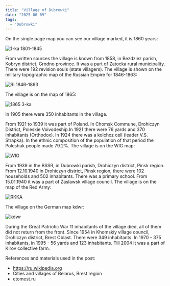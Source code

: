 ```yaml
---
title: "Village of Dubrowki"
date: "2025-06-09"
tags: 
  - "Dubrowki"
---
```


On the single page map you can see our village marked, it is 1860 years:

![1-ka 1801-1845](https://github.com/user-attachments/assets/96d8c78e-7b00-48a9-982c-d590eb8d37d5)

From written sources the village is known from 1858, in Bezdziez parish, Kobryn district, Grodno province. It was a part of Zatocka rural municipality. There were 192 revision souls (state villagers). The village is shown on the military topographic map of the Russian Empire for 1846-1863:

![RI 1846-1863](https://github.com/user-attachments/assets/fbdd7dc5-4460-4a73-8bc1-c3ddaa84ba7d)

The village is on the map of 1865:

![1865 3-ka](https://github.com/user-attachments/assets/a4e2325f-bea7-44f4-8e38-c52f3b5cb009)

In 1905 there were 350 inhabitants in the village.

From 1921 to 1939 it was part of Poland. In Chomsk Commune, Drohiczyn District, Poleskie Voivodeship.In 1921 there were 76 yards and 370 inhabitants (Orthodox). In 1924 there was a kolchoz cell (leader V.S. Strapka). In the ethnic composition of the population of that period the Poleshuk people made 79.2%. The village is on the WIG map:

![WIG](https://github.com/user-attachments/assets/ca2c8551-a384-4d22-a69a-c2d37a1416d1)

From 1939 in the BSSR, in Dubrowki parish, Drohiczyn district, Pinsk region. From 12.10.1940 in Drohiczyn district, Pinsk region, there were 102 households and 502 inhabitants. There was a primary school. From 15.01.1940 it was a part of Zaslawsk village council. The village is on the map of the Red Army:

![RKKA](https://github.com/user-attachments/assets/8a1cc50d-dc53-4c14-83d6-6cc00641add3)

The village on the German map kdwr:

![kdwr](https://github.com/user-attachments/assets/4ce3b593-94fa-4b70-997e-c7369f5c6e6c)

During the Great Patriotic War 11 inhabitants of the village died, all of them did not return from the front. Since 1954 in Khomskiy village council, Drohiczyn district, Brest Oblast. There were 349 inhabitants. In 1970 - 375 inhabitants, in 1995 - 56 yards and 123 inhabitants. Till 2004 it was a part of Kirov collective farm.

References and materials used in the post:
- https://ru.wikipedia.org
- Cities and villages of Belarus, Brest region
- etomest.ru

